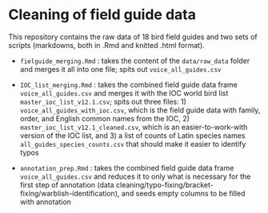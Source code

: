 # Cleaning of field guide data

This repository contains the raw data of 18 bird field guides and two sets of scripts (markdowns, both in .Rmd and knitted .html format).

- `fielguide_merging.Rmd` : takes the content of the `data/raw_data` folder and merges it all into one file; spits out `voice_all_guides.csv`

- `IOC_list_merging.Rmd` : takes the combined field guide data frame `voice_all_guides.csv` and merges it with the IOC world bird list `master_ioc_list_v12.1.csv`; spits out three files: 1) `voice_all_guides_with_ioc.csv`, which is the field guide data with family, order, and English common names from the IOC, 2) `master_ioc_list_v12.1_cleaned.csv`, which is an easier-to-work-with version of the IOC list, and 3) a list of counts of Latin species names `all_guides_species_counts.csv` that should make it easier to identify typos

- `annotation_prep.Rmd` : takes the combined field guide data frame `voice_all_guides.csv` and reduces it to only what is necessary for the first step of annotation (data cleaning/typo-fixing/bracket-fixing/warblish-identification), and seeds empty columns to be filled with annotation